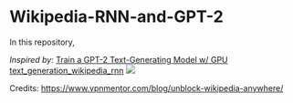 # Wikipedia-RNN-and-GPT-2


In this repository, 

_Inspired by_: [Train a GPT-2 Text-Generating Model w/ GPU](https://colab.research.google.com/drive/1VLG8e7YSEwypxU-noRNhsv5dW4NfTGce) [text_generation_wikipedia_rnn](https://colab.research.google.com/github/trekhleb/machine-learning-experiments/blob/master/experiments/text_generation_wikipedia_rnn/text_generation_wikipedia_rnn.ipynb)
![](https://www.vpnmentor.com/wp-content/uploads/2018/02/how-to-unblock-wikipedia-768x403.png.webp)

Credits: https://www.vpnmentor.com/blog/unblock-wikipedia-anywhere/
